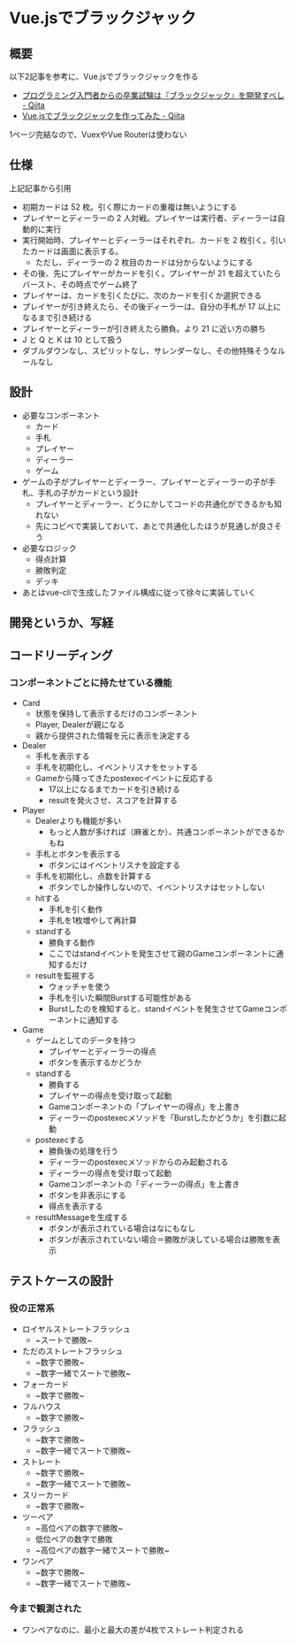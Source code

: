 # Vue.jsでブラックジャック

## 概要
以下2記事を参考に、Vue.jsでブラックジャックを作る

* [プログラミング入門者からの卒業試験は『ブラックジャック』を開発すべし \- Qiita](https://qiita.com/hirossyi73/items/cf8648c31898216312e5)
* [Vue\.jsでブラックジャックを作ってみた \- Qiita](https://qiita.com/t2kojima/items/88a924fa3807909e0488)

1ページ完結なので、VuexやVue Routerは使わない

## 仕様
上記記事から引用

* 初期カードは 52 枚。引く際にカードの重複は無いようにする
* プレイヤーとディーラーの 2 人対戦。プレイヤーは実行者、ディーラーは自動的に実行
* 実行開始時、プレイヤーとディーラーはそれぞれ、カードを 2 枚引く。引いたカードは画面に表示する。
    * ただし、ディーラーの 2 枚目のカードは分からないようにする
* その後、先にプレイヤーがカードを引く。プレイヤーが 21 を超えていたらバースト、その時点でゲーム終了
* プレイヤーは、カードを引くたびに、次のカードを引くか選択できる
* プレイヤーが引き終えたら、その後ディーラーは、自分の手札が 17 以上になるまで引き続ける
* プレイヤーとディーラーが引き終えたら勝負。より 21 に近い方の勝ち
* J と Q と K は 10 として扱う
* ダブルダウンなし、スピリットなし、サレンダーなし、その他特殊そうなルールなし

## 設計
* 必要なコンポーネント
    * カード
    * 手札
    * プレイヤー
    * ディーラー
    * ゲーム
* ゲームの子がプレイヤーとディーラー、プレイヤーとディーラーの子が手札、手札の子がカードという設計
    * プレイヤーとディーラー、どうにかしてコードの共通化ができるかも知れない
    * 先にコピペで実装しておいて、あとで共通化したほうが見通しが良さそう
* 必要なロジック
    * 得点計算
    * 勝敗判定
    * デッキ
* あとはvue-cliで生成したファイル構成に従って徐々に実装していく

## 開発というか、写経


## コードリーディング
### コンポーネントごとに持たせている機能
* Card
    * 状態を保持して表示するだけのコンポーネント
    * Player, Dealerが親になる
    * 親から提供された情報を元に表示を決定する
* Dealer
    * 手札を表示する
    * 手札を初期化し、イベントリスナをセットする
    * Gameから降ってきたpostexecイベントに反応する
        * 17以上になるまでカードを引き続ける
        * resultを発火させ、スコアを計算する
* Player
    * Dealerよりも機能が多い
        * もっと人数が多ければ（麻雀とか）、共通コンポーネントができるかもね
    * 手札とボタンを表示する
        * ボタンにはイベントリスナを設定する
    * 手札を初期化し、点数を計算する
        * ボタンでしか操作しないので、イベントリスナはセットしない
    * hitする
        * 手札を引く動作
        * 手札を1枚増やして再計算
    * standする
        * 勝負する動作
        * ここではstandイベントを発生させて親のGameコンポーネントに通知するだけ
    * resultを監視する
        * ウォッチャを使う
        * 手札を引いた瞬間Burstする可能性がある
        * Burstしたのを検知すると、standイベントを発生させてGameコンポーネントに通知する
* Game
    * ゲームとしてのデータを持つ
        * プレイヤーとディーラーの得点
        * ボタンを表示するかどうか
    * standする
        * 勝負する
        * プレイヤーの得点を受け取って起動
        * Gameコンポーネントの「プレイヤーの得点」を上書き
        * ディーラーのpostexecメソッドを「Burstしたかどうか」を引数に起動
    * postexecする
        * 勝負後の処理を行う
        * ディーラーのpostexecメソッドからのみ起動される
        * ディーラーの得点を受け取って起動
        * Gameコンポーネントの「ディーラーの得点」を上書き
        * ボタンを非表示にする
        * 得点を表示する
    * resultMessageを生成する
        * ボタンが表示されている場合はなにもなし
        * ボタンが表示されていない場合＝勝敗が決している場合は勝敗を表示

## テストケースの設計
### 役の正常系
* ロイヤルストレートフラッシュ
  * ~スートで勝敗~
* ただのストレートフラッシュ
  * ~数字で勝敗~
  * ~数字一緒でスートで勝敗~
* フォーカード
  * ~数字で勝敗~
* フルハウス
  * ~数字で勝敗~
* フラッシュ
  * ~数字で勝敗~
  * ~数字一緒でスートで勝敗~
* ストレート
  * ~数字で勝敗~
  * ~数字一緒でスートで勝敗~
* スリーカード
  * ~数字で勝敗~
* ツーペア
  * ~高位ペアの数字で勝敗~
  * 低位ペアの数字で勝敗
  * ~高位ペアの数字一緒でスートで勝敗~
* ワンペア
  * ~数字で勝敗~
  * ~数字一緒でスートで勝敗~

### 今まで観測された
* ワンペアなのに、最小と最大の差が4枚でストレート判定される
